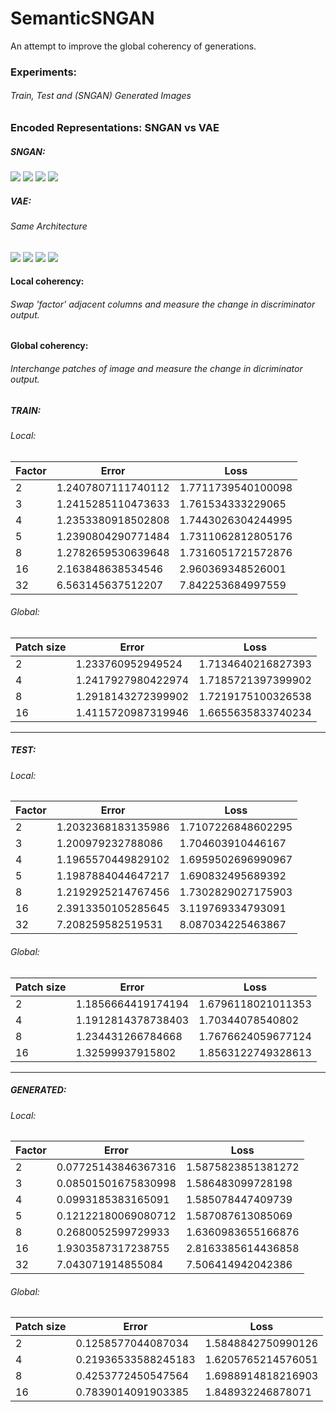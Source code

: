 # SemanticSNGAN
An attempt to improve the global coherency of generations.

### Experiments:
###### Train, Test and (SNGAN) Generated Images 

### Encoded Representations: SNGAN vs VAE

##### SNGAN:
<img src=https://github.com/sudeepkatakol/SemanticSNGAN/blob/master/desktop_plots/SNGAN_Combined_tsne.png />
<img src=https://github.com/sudeepkatakol/SemanticSNGAN/blob/master/desktop_plots/SNGAN_train_tsne.png />
<img src=https://github.com/sudeepkatakol/SemanticSNGAN/blob/master/desktop_plots/SNGAN_test_tsne.png />
<img src=https://github.com/sudeepkatakol/SemanticSNGAN/blob/master/desktop_plots/SNGAN_generated_tsne.png />

##### VAE:
###### Same Architecture

<img src=https://github.com/sudeepkatakol/SemanticSNGAN/blob/master/desktop_plots/VAE_Combined_tsne.png />
<img src=https://github.com/sudeepkatakol/SemanticSNGAN/blob/master/desktop_plots/VAE_train_tsne.png />
<img src=https://github.com/sudeepkatakol/SemanticSNGAN/blob/master/desktop_plots/VAE_test_tsne.png />
<img src=https://github.com/sudeepkatakol/SemanticSNGAN/blob/master/desktop_plots/VAE_generated_tsne.png />



#### Local coherency:
###### Swap 'factor' adjacent columns and measure the change in discriminator output.

#### Global coherency:
###### Interchange patches of image and measure the change in dicriminator output.
##### TRAIN:

###### Local:
|Factor|Error| Loss|
|------|-----|-----|
2| 1.2407807111740112 | 1.7711739540100098
3| 1.2415285110473633 | 1.761534333229065
4| 1.2353380918502808 | 1.7443026304244995
5| 1.2390804290771484 | 1.7311062812805176
8| 1.2782659530639648 | 1.7316051721572876
16| 2.163848638534546 | 2.960369348526001
32| 6.563145637512207 | 7.842253684997559


###### Global:
|Patch size|Error| Loss|
|------|-----|-----|
2| 1.233760952949524 |1.7134640216827393
4| 1.2417927980422974 |1.7185721397399902
8| 1.2918143272399902 |1.7219175100326538
16| 1.4115720987319946 |1.6655635833740234

------------------------------
##### TEST:

###### Local:
|Factor|Error| Loss|
|------|-----|-----|
2| 1.2032368183135986| 1.7107226848602295
3| 1.200979232788086 | 1.704603910446167
4| 1.1965570449829102 | 1.6959502696990967
5| 1.1987884044647217 | 1.690832495689392
8| 1.2192925214767456 | 1.7302829027175903
16| 2.3913350105285645 | 3.119769334793091
32| 7.208259582519531 | 8.087034225463867

###### Global:
|Patch size|Error| Loss|
|------|-----|-----|
2| 1.1856664419174194| 1.6796118021011353
4| 1.1912814378738403| 1.70344078540802
8| 1.234431266784668| 1.7676624059677124
16| 1.32599937915802| 1.8563122749328613

---------------------------------
##### GENERATED:

###### Local:
|Factor|Error| Loss|
|------|-----|-----|
2| 0.07725143846367316| 1.5875823851381272
3| 0.08501501675830998| 1.586483099728198
4| 0.0993185383165091 |1.585078447409739
5| 0.12122180069080712 |1.587087613085069
8| 0.2680052599729933 |1.6360983655166876
16| 1.9303587317238755| 2.8163385614436858
32| 7.043071914855084 |7.506414942042386

###### Global:
|Patch size|Error| Loss|
|------|-----|-----|
2| 0.1258577044087034| 1.5848842750990126
4| 0.21936533588245183| 1.6205765214576051
8| 0.4253772450547564 |1.6988914818216903
16| 0.7839014091903385 |1.848932246878071
